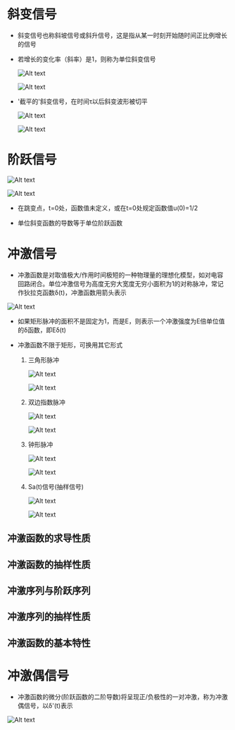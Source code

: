 # 斜变信号
* 斜变信号也称斜坡信号或斜升信号，这是指从某一时刻开始随时间正比例增长的信号

* 若增长的变化率（斜率）是1，则称为单位斜变信号


    ![Alt text](image-142.png)    

    ![Alt text](image-143.png)    

* '截平的'斜变信号，在时间τ以后斜变波形被切平

    ![Alt text](image-144.png)    

    ![Alt text](image-145.png)

# 阶跃信号

![Alt text](image-146.png)    

![Alt text](image-147.png)    

* 在跳变点，t=0处，函数值未定义，或在t=0处规定函数值u(0)=1/2

* 单位斜变函数的导数等于单位阶跃函数

# 冲激信号
* 冲激函数是对取值极大/作用时间极短的一种物理量的理想化模型，如对电容回路闭合。单位冲激信号为高度无穷大宽度无穷小面积为1的对称脉冲，常记作狄拉克函数δ(t)，冲激函数用箭头表示

![Alt text](image-148.png)

* 如果矩形脉冲的面积不是固定为1，而是E，则表示一个冲激强度为E倍单位值的δ函数，即Eδ(t)

* 冲激函数不限于矩形，可换用其它形式
    1. 三角形脉冲

        ![Alt text](image-149.png)      

        ![Alt text](image-150.png)    

    2. 双边指数脉冲

        ![Alt text](image-151.png)    

        ![Alt text](image-152.png)    

    3. 钟形脉冲

        ![Alt text](image-153.png)    

        ![Alt text](image-154.png)    

    4. Sa(t)信号(抽样信号)

        ![Alt text](image-155.png)    

        ![Alt text](image-156.png)    

## 冲激函数的求导性质

## 冲激函数的抽样性质

## 冲激序列与阶跃序列

## 冲激序列的抽样性质

## 冲激函数的基本特性

# 冲激偶信号
* 冲激函数的微分(阶跃函数的二阶导数)将呈现正/负极性的一对冲激，称为冲激偶信号，以δ'(t)表示

![Alt text](image-157.png)    
